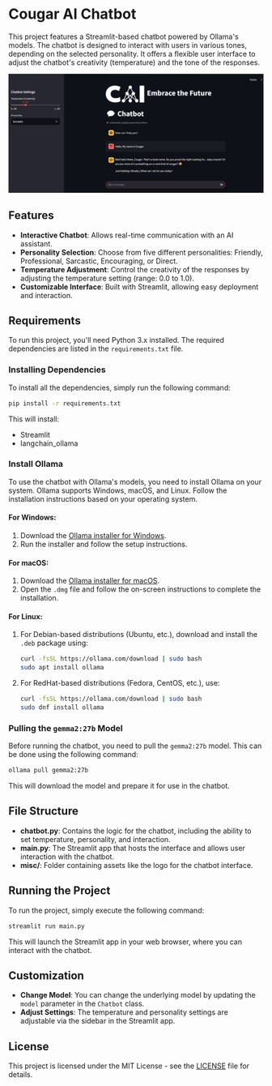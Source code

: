 
# Cougar AI Chatbot

This project features a Streamlit-based chatbot powered by Ollama's models. The chatbot is designed to interact with users in various tones, depending on the selected personality. It offers a flexible user interface to adjust the chatbot's creativity (temperature) and the tone of the responses. 

![Demo](/img/demo.png)

## Features
- **Interactive Chatbot**: Allows real-time communication with an AI assistant.
- **Personality Selection**: Choose from five different personalities: Friendly, Professional, Sarcastic, Encouraging, or Direct.
- **Temperature Adjustment**: Control the creativity of the responses by adjusting the temperature setting (range: 0.0 to 1.0).
- **Customizable Interface**: Built with Streamlit, allowing easy deployment and interaction.

## Requirements
To run this project, you'll need Python 3.x installed. The required dependencies are listed in the `requirements.txt` file.

### Installing Dependencies
To install all the dependencies, simply run the following command:

```bash
pip install -r requirements.txt
```

This will install:
- Streamlit
- langchain_ollama

### Install Ollama
To use the chatbot with Ollama's models, you need to install Ollama on your system. Ollama supports Windows, macOS, and Linux. Follow the installation instructions based on your operating system.

#### For Windows:
1. Download the [Ollama installer for Windows](https://ollama.com/download).
2. Run the installer and follow the setup instructions.

#### For macOS:
1. Download the [Ollama installer for macOS](https://ollama.com/download).
2. Open the `.dmg` file and follow the on-screen instructions to complete the installation.

#### For Linux:
1. For Debian-based distributions (Ubuntu, etc.), download and install the `.deb` package using:

    ```bash
    curl -fsSL https://ollama.com/download | sudo bash
    sudo apt install ollama
    ```

2. For RedHat-based distributions (Fedora, CentOS, etc.), use:

    ```bash
    curl -fsSL https://ollama.com/download | sudo bash
    sudo dnf install ollama
    ```

### Pulling the `gemma2:27b` Model
Before running the chatbot, you need to pull the `gemma2:27b` model. This can be done using the following command:

```bash
ollama pull gemma2:27b
```

This will download the model and prepare it for use in the chatbot.

## File Structure
- **chatbot.py**: Contains the logic for the chatbot, including the ability to set temperature, personality, and interaction.
- **main.py**: The Streamlit app that hosts the interface and allows user interaction with the chatbot.
- **misc/**: Folder containing assets like the logo for the chatbot interface.

## Running the Project
To run the project, simply execute the following command:

```bash
streamlit run main.py
```

This will launch the Streamlit app in your web browser, where you can interact with the chatbot.

## Customization
- **Change Model**: You can change the underlying model by updating the `model` parameter in the `Chatbot` class.
- **Adjust Settings**: The temperature and personality settings are adjustable via the sidebar in the Streamlit app.

## License
This project is licensed under the MIT License - see the [LICENSE](LICENSE) file for details.
